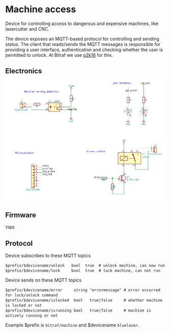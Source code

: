 # Machine access

Device for controlling access to dangerous and expensive machines, like lasercutter and CNC.

The device exposes an MQTT-based protocol for controlling and sending status.
The client that reads/sends the MQTT messages is responsible for providing a user interface,
authentication and checking whether the user is permitted to unlock.
At Bitraf we use [p2k16](https://github.com/bitraf/p2k16) for this.

## Electronics

![Schematics](./doc/schematics.png)

## Firmware

`TODO`

## Protocol

Device subscribes to these MQTT topics

    $prefix/$devicename/unlock   bool  true  # unlock machine, can now run
    $prefix/$devicename/lock     bool  true  # lock machine, can not run

Device sends on these MQTT topics

    $prefix/$devicename/error     string "errormessage" # error occurred for lock/unlock command
    $prefix/$devicename/islocked  bool   true|false     # whether machine is locked or not
    $prefix/$devicename/isrunning bool   true|false     # machine is actively running or not

Example $prefix is `bitraf/machine` and $devicename `bluelaser`.
